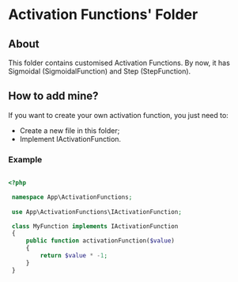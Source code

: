 # Activation Functions' Folder

## About
This folder contains customised Activation Functions. By now, it has Sigmoidal (SigmoidalFunction) and Step (StepFunction).

## How to add mine?
If you want to create your own activation function, you just need to:

- Create a new file in this folder;
- Implement IActivationFunction.

### Example

```php

<?php

 namespace App\ActivationFunctions;
 
 use App\ActivationFunctions\IActivationFunction;

 class MyFunction implements IActivationFunction
 {
     public function activationFunction($value)
     {
         return $value * -1;
     }
 }
 
 ```
